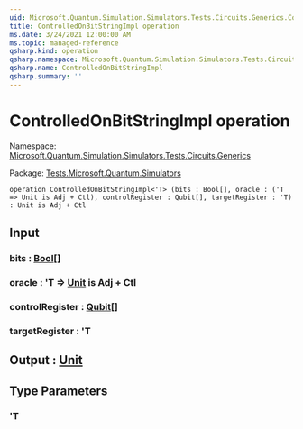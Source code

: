 ```yaml
---
uid: Microsoft.Quantum.Simulation.Simulators.Tests.Circuits.Generics.ControlledOnBitStringImpl
title: ControlledOnBitStringImpl operation
ms.date: 3/24/2021 12:00:00 AM
ms.topic: managed-reference
qsharp.kind: operation
qsharp.namespace: Microsoft.Quantum.Simulation.Simulators.Tests.Circuits.Generics
qsharp.name: ControlledOnBitStringImpl
qsharp.summary: ''
---
```


# ControlledOnBitStringImpl operation

Namespace: [Microsoft.Quantum.Simulation.Simulators.Tests.Circuits.Generics](xref:Microsoft.Quantum.Simulation.Simulators.Tests.Circuits.Generics)

Package: [Tests.Microsoft.Quantum.Simulators](https://nuget.org/packages/Tests.Microsoft.Quantum.Simulators)




```qsharp
operation ControlledOnBitStringImpl<'T> (bits : Bool[], oracle : ('T => Unit is Adj + Ctl), controlRegister : Qubit[], targetRegister : 'T) : Unit is Adj + Ctl
```


## Input

### bits : [Bool](xref:microsoft.quantum.lang-ref.bool)[]




### oracle : 'T => [Unit](xref:microsoft.quantum.lang-ref.unit)  is Adj + Ctl




### controlRegister : [Qubit](xref:microsoft.quantum.lang-ref.qubit)[]




### targetRegister : 'T





## Output : [Unit](xref:microsoft.quantum.lang-ref.unit)



## Type Parameters

### 'T

